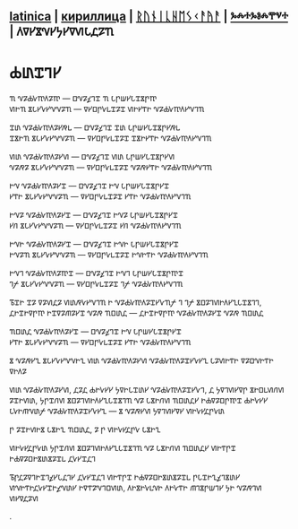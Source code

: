 ## [latinica](../Latn/Byitiye.md) | [кириллица](../Cyrl/Byitiye.md) | [ᚱᚢᚾᛁᚳᚺᛖᛊᚲᚨᚤᚨ](../Runr/Byitiye.md) | [ⰳⰾⰰⰳⱁⰾⰹⱌⰰ](../Glag/Byitiye.md) | 𐍓𐍠𐍔𐍮𐍝𐍔𐍟𐍔𐍠𐍜𐍡𐍚𐍐𐍴

# 𐍑𐍨𐍢𐍙𐍔

𐍴 𐍝𐍐𐍑𐍛𐍳𐍓𐍐𐍳 — 𐍗𐍝𐍐𐍤𐍙𐍢 𐍴 𐍡𐍣𐍦𐍔𐍡𐍢𐍮𐍣𐍳  
𐍜𐍞𐍴 𐍮𐍡𐍔𐍛𐍔𐍝𐍝𐍐𐍴 — 𐍠𐍔𐍗𐍣𐍛𐍰𐍢𐍐𐍢 𐍜𐍞𐍔𐍒𐍞 𐍝𐍐𐍑𐍛𐍳𐍓𐍔𐍝𐍙𐍴

𐍢𐍨 𐍝𐍐𐍑𐍛𐍳𐍓𐍐𐍔𐍥𐍰 — 𐍗𐍝𐍐𐍤𐍙𐍢 𐍢𐍨 𐍡𐍣𐍦𐍔𐍡𐍢𐍮𐍣𐍔𐍥𐍰  
𐍢𐍮𐍞𐍴 𐍮𐍡𐍔𐍛𐍔𐍝𐍝𐍐𐍴 — 𐍠𐍔𐍗𐍣𐍛𐍰𐍢𐍐𐍢 𐍢𐍮𐍞𐍔𐍒𐍞 𐍝𐍐𐍑𐍛𐍳𐍓𐍔𐍝𐍙𐍴

𐍜𐍨 𐍝𐍐𐍑𐍛𐍳𐍓𐍐𐍔𐍜 — 𐍗𐍝𐍐𐍤𐍙𐍢 𐍜𐍨 𐍡𐍣𐍦𐍔𐍡𐍢𐍮𐍣𐍔𐍜  
𐍝𐍐𐍥𐍐 𐍮𐍡𐍔𐍛𐍔𐍝𐍝𐍐𐍴 — 𐍠𐍔𐍗𐍣𐍛𐍰𐍢𐍐𐍢 𐍝𐍐𐍥𐍔𐍒𐍞 𐍝𐍐𐍑𐍛𐍳𐍓𐍔𐍝𐍙𐍴

𐍞𐍝 𐍝𐍐𐍑𐍛𐍳𐍓𐍐𐍔𐍢 — 𐍗𐍝𐍐𐍤𐍙𐍢 𐍞𐍝 𐍡𐍣𐍦𐍔𐍡𐍢𐍮𐍣𐍔𐍢  
𐍔𐍒𐍞 𐍮𐍡𐍔𐍛𐍔𐍝𐍝𐍐𐍴 — 𐍠𐍔𐍗𐍣𐍛𐍰𐍢𐍐𐍢 𐍔𐍒𐍞 𐍝𐍐𐍑𐍛𐍳𐍓𐍔𐍝𐍙𐍴

𐍞𐍝𐍐 𐍝𐍐𐍑𐍛𐍳𐍓𐍐𐍔𐍢 — 𐍗𐍝𐍐𐍤𐍙𐍢 𐍞𐍝𐍐 𐍡𐍣𐍦𐍔𐍡𐍢𐍮𐍣𐍔𐍢  
𐍔𐍩 𐍮𐍡𐍔𐍛𐍔𐍝𐍝𐍐𐍴 — 𐍠𐍔𐍗𐍣𐍛𐍰𐍢𐍐𐍢 𐍔𐍩 𐍝𐍐𐍑𐍛𐍳𐍓𐍔𐍝𐍙𐍴

𐍞𐍝𐍞 𐍝𐍐𐍑𐍛𐍳𐍓𐍐𐍔𐍢 — 𐍗𐍝𐍐𐍤𐍙𐍢 𐍞𐍝𐍞 𐍡𐍣𐍦𐍔𐍡𐍢𐍮𐍣𐍔𐍢  
𐍞𐍝𐍐𐍴 𐍮𐍡𐍔𐍛𐍔𐍝𐍝𐍐𐍴 — 𐍠𐍔𐍗𐍣𐍛𐍰𐍢𐍐𐍢 𐍞𐍝𐍞𐍒𐍞 𐍝𐍐𐍑𐍛𐍳𐍓𐍔𐍝𐍙𐍴

𐍞𐍝𐍙 𐍝𐍐𐍑𐍛𐍳𐍓𐍐𐍳𐍢 — 𐍗𐍝𐍐𐍤𐍙𐍢 𐍞𐍝𐍙 𐍡𐍣𐍦𐍔𐍡𐍢𐍮𐍣𐍳𐍢  
𐍙𐍬 𐍮𐍡𐍔𐍛𐍔𐍝𐍝𐍐𐍴 — 𐍠𐍔𐍗𐍣𐍛𐍰𐍢𐍐𐍢 𐍙𐍬 𐍝𐍐𐍑𐍛𐍳𐍓𐍔𐍝𐍙𐍴


𐍱𐍢𐍞 𐍢𐍐 𐍠𐍐𐍜𐍚𐍐 𐍜𐍨𐍥𐍛𐍔𐍝𐍙𐍴 𐍞 𐍝𐍐𐍑𐍛𐍳𐍓𐍐𐍢𐍔𐍛𐍴𐍬 𐍙 𐍙𐍬 𐍮𐍗𐍐𐍙𐍜𐍞𐍓𐍔𐍧𐍡𐍢𐍮𐍙𐍙, 𐍚𐍞𐍢𐍞𐍠𐍣𐍳 𐍞𐍢𐍠𐍐𐍕𐍐𐍔𐍢 𐍝𐍐𐍥 𐍴𐍗𐍨𐍚 — 𐍚𐍞𐍢𐍞𐍠𐍣𐍳 𐍝𐍐𐍑𐍛𐍳𐍓𐍐𐍔𐍢 𐍝𐍐𐍥 𐍴𐍗𐍨𐍚

𐍴𐍗𐍨𐍚 𐍝𐍐𐍑𐍛𐍳𐍓𐍐𐍔𐍢 — 𐍗𐍝𐍐𐍤𐍙𐍢 𐍞𐍝 𐍡𐍣𐍦𐍔𐍡𐍢𐍮𐍣𐍔𐍢  
𐍔𐍒𐍞 𐍮𐍡𐍔𐍛𐍔𐍝𐍝𐍐𐍴 — 𐍠𐍔𐍗𐍣𐍛𐍰𐍢𐍐𐍢 𐍔𐍒𐍞 𐍝𐍐𐍑𐍛𐍳𐍓𐍔𐍝𐍙𐍴

𐍮 𐍝𐍐𐍥𐍔𐍧 𐍮𐍡𐍔𐍛𐍔𐍝𐍝𐍞𐍧 𐍜𐍨 𐍝𐍐𐍑𐍛𐍳𐍓𐍐𐍔𐍜 𐍝𐍐𐍑𐍛𐍳𐍓𐍐𐍢𐍔𐍛𐍔𐍧 𐍡𐍐𐍜𐍞𐍒𐍞 𐍠𐍐𐍗𐍝𐍞𐍒𐍞 𐍠𐍞𐍓𐍐

𐍜𐍨 𐍝𐍐𐍑𐍛𐍳𐍓𐍐𐍔𐍜, 𐍚𐍐𐍚 𐍑𐍞𐍛𐍔𐍔 𐍟𐍠𐍞𐍡𐍢𐍨𐍔 𐍝𐍐𐍑𐍛𐍳𐍓𐍐𐍢𐍔𐍛𐍙, 𐍚 𐍟𐍠𐍙𐍜𐍔𐍠𐍣 𐍮𐍞𐍗𐍰𐍜𐍩𐍜 𐍐𐍢𐍞𐍜𐍨, 𐍟𐍣𐍢𐍩𐍜 𐍮𐍗𐍐𐍙𐍜𐍞𐍓𐍔𐍧𐍡𐍢𐍮𐍙𐍴 𐍝𐍐 𐍡𐍮𐍞𐍩𐍜 𐍴𐍗𐍨𐍚𐍔 𐍞𐍑𐍠𐍐𐍗𐍣𐍳𐍢 𐍑𐍞𐍛𐍔𐍔 𐍡𐍛𐍞𐍕𐍝𐍨𐍬 𐍝𐍐𐍑𐍛𐍳𐍓𐍐𐍢𐍔𐍛𐍔𐍧 — 𐍮 𐍝𐍐𐍥𐍔𐍜 𐍟𐍠𐍙𐍜𐍔𐍠𐍔 𐍜𐍞𐍛𐍔𐍚𐍣𐍛𐍨

𐍣 𐍐𐍢𐍞𐍜𐍞𐍮 𐍡𐍮𐍞𐍧 𐍴𐍗𐍨𐍚, 𐍐 𐍣 𐍜𐍞𐍛𐍔𐍚𐍣𐍛 𐍡𐍮𐍞𐍧

𐍜𐍞𐍛𐍔𐍚𐍣𐍛𐍨 𐍟𐍣𐍢𐍩𐍜 𐍮𐍗𐍐𐍙𐍜𐍞𐍓𐍔𐍧𐍡𐍢𐍮𐍙𐍴 𐍝𐍐 𐍡𐍮𐍞𐍩𐍜 𐍴𐍗𐍨𐍚𐍔 𐍜𐍞𐍒𐍣𐍢 𐍞𐍑𐍠𐍐𐍗𐍞𐍮𐍨𐍮𐍐𐍢𐍰 𐍚𐍛𐍔𐍢𐍚𐍙

𐍱𐍣𐍚𐍐𐍠𐍙𐍞𐍢𐍙𐍤𐍔𐍡𐍚𐍙𐍔 𐍚𐍛𐍔𐍢𐍚𐍙 𐍜𐍞𐍒𐍣𐍢 𐍞𐍑𐍠𐍐𐍗𐍞𐍮𐍨𐍮𐍐𐍢𐍰 𐍣𐍡𐍢𐍞𐍧𐍤𐍙𐍮𐍨𐍔 𐍜𐍝𐍞𐍒𐍞𐍚𐍛𐍔𐍢𐍞𐍤𐍝𐍨𐍔 𐍞𐍠𐍒𐍐𐍝𐍙𐍗𐍜𐍨, 𐍓𐍞𐍮𐍞𐍛𐍰𐍝𐍞 𐍓𐍞𐍛𐍒𐍞 𐍕𐍙𐍮𐍣𐍦𐍙𐍔 𐍟𐍞 𐍝𐍐𐍥𐍙𐍜 𐍜𐍔𐍠𐍚𐍐𐍜

.
